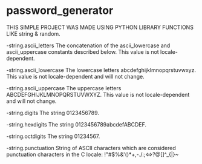 # password_generator
THIS SIMPLE PROJECT WAS MADE USING PYTHON LIBRARY FUNCTIONS LIKE string & random.

-string.ascii_letters
The concatenation of the ascii_lowercase and ascii_uppercase constants described below. This value is not locale-dependent.

-string.ascii_lowercase
The lowercase letters abcdefghijklmnopqrstuvwxyz. This value is not locale-dependent and will not change.

-string.ascii_uppercase
The uppercase letters ABCDEFGHIJKLMNOPQRSTUVWXYZ. This value is not locale-dependent and will not change.

-string.digits
The string 0123456789.

-string.hexdigits
The string 0123456789abcdefABCDEF.

-string.octdigits 
The string 01234567.

-string.punctuation
String of ASCII characters which are considered punctuation characters in the C locale:
!"#$%&'()*+,-./:;<=>?@[\]^_{|}~

